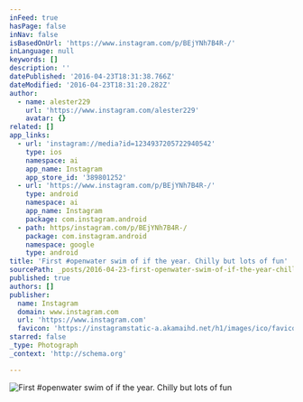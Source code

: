 ```yaml
---
inFeed: true
hasPage: false
inNav: false
isBasedOnUrl: 'https://www.instagram.com/p/BEjYNh7B4R-/'
inLanguage: null
keywords: []
description: ''
datePublished: '2016-04-23T18:31:38.766Z'
dateModified: '2016-04-23T18:31:20.282Z'
author:
  - name: alester229
    url: 'https://www.instagram.com/alester229'
    avatar: {}
related: []
app_links:
  - url: 'instagram://media?id=1234937205722940542'
    type: ios
    namespace: ai
    app_name: Instagram
    app_store_id: '389801252'
  - url: 'https://www.instagram.com/p/BEjYNh7B4R-/'
    type: android
    namespace: ai
    app_name: Instagram
    package: com.instagram.android
  - path: https/instagram.com/p/BEjYNh7B4R-/
    package: com.instagram.android
    namespace: google
    type: android
title: 'First #openwater swim of if the year. Chilly but lots of fun'
sourcePath: _posts/2016-04-23-first-openwater-swim-of-if-the-year-chilly-but-lots-of-fun.md
published: true
authors: []
publisher:
  name: Instagram
  domain: www.instagram.com
  url: 'https://www.instagram.com'
  favicon: 'https://instagramstatic-a.akamaihd.net/h1/images/ico/favicon.ico/7cdab0872b15.ico'
starred: false
_type: Photograph
_context: 'http://schema.org'

---
```

![First #openwater swim of if the year. Chilly but lots of fun](https://scontent.cdninstagram.com/t51.2885-15/s640x640/sh0.08/e35/12965010_245747655779436_179004671_n.jpg?ig_cache_key=MTIzNDkzNzIwNTcyMjk0MDU0Mg%3D%3D.2)
